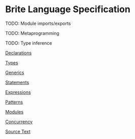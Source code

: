 Brite Language Specification
============================

TODO: Module imports/exports

TODO: Metaprogramming

TODO: Type inference

[Declarations](declarations/index.md)

[Types](types.md)

[Generics](generics.md)

[Statements](statements.md)

[Expressions](expressions.md)

[Patterns](patterns.md)

[Modules](modules.md)

[Concurrency](concurrency.md)

[Source Text](source-text.md)

